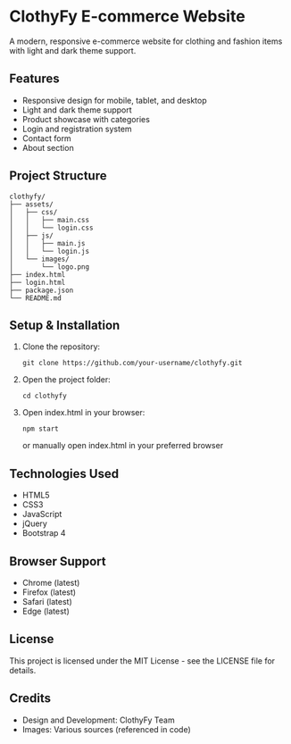 # ClothyFy E-commerce Website

A modern, responsive e-commerce website for clothing and fashion items with light and dark theme support.

## Features

- Responsive design for mobile, tablet, and desktop
- Light and dark theme support
- Product showcase with categories
- Login and registration system
- Contact form
- About section

## Project Structure

```
clothyfy/
├── assets/
│   ├── css/
│   │   ├── main.css
│   │   └── login.css
│   ├── js/
│   │   ├── main.js
│   │   └── login.js
│   └── images/
│       └── logo.png
├── index.html
├── login.html
├── package.json
└── README.md
```

## Setup & Installation

1. Clone the repository:
   ```
   git clone https://github.com/your-username/clothyfy.git
   ```

2. Open the project folder:
   ```
   cd clothyfy
   ```

3. Open index.html in your browser:
   ```
   npm start
   ```
   or manually open index.html in your preferred browser

## Technologies Used

- HTML5
- CSS3
- JavaScript
- jQuery
- Bootstrap 4

## Browser Support

- Chrome (latest)
- Firefox (latest)
- Safari (latest)
- Edge (latest)

## License

This project is licensed under the MIT License - see the LICENSE file for details.

## Credits

- Design and Development: ClothyFy Team
- Images: Various sources (referenced in code) 